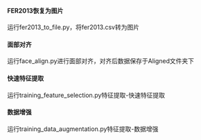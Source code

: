 #### FER2013恢复为图片
运行fer2013_to_file.py，将fer2013.csv转为图片

#### 面部对齐
运行face_align.py进行面部对齐，对齐后数据保存于Aligned文件夹下

#### 快速特征提取
运行training_feature_selection.py特征提取-快速特征提取

#### 数据增强
运行training_data_augmentation.py特征提取-数据增强
